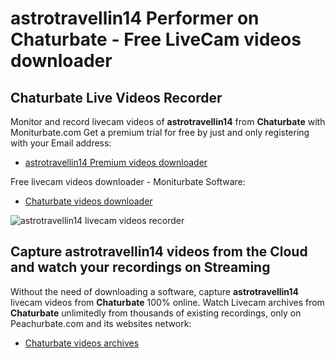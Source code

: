 # astrotravellin14 Performer on Chaturbate - Free LiveCam videos downloader

## Chaturbate Live Videos Recorder

Monitor and record livecam videos of **astrotravellin14** from **Chaturbate** with Moniturbate.com
Get a premium trial for free by just and only registering with your Email address:
* [astrotravellin14 Premium videos downloader](https://moniturbate.com/request-demo-licence-key.html)

Free livecam videos downloader - Moniturbate Software:
* [Chaturbate videos downloader](https://moniturbate.com/moniturbate-download-software.html)

![astrotravellin14 livecam videos recorder](https://peachurnet.com/templates/moniturbate-software.png)


## Capture astrotravellin14 videos from the Cloud and watch your recordings on Streaming

Without the need of downloading a software, capture **astrotravellin14** livecam videos from **Chaturbate** 100% online.
Watch Livecam archives from **Chaturbate** unlimitedly from thousands of existing recordings, only on Peachurbate.com and its websites network:
* [Chaturbate videos archives](https://peachurnet.com/)